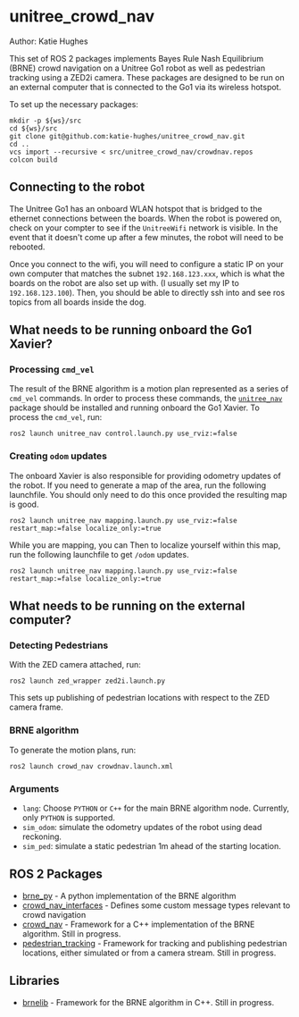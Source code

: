 # unitree_crowd_nav
Author: Katie Hughes

This set of ROS 2 packages implements Bayes Rule Nash Equilibrium (BRNE) crowd navigation on a Unitree Go1 robot as well as pedestrian tracking using a ZED2i camera. These packages are designed to be run on an external computer that is connected to the Go1 via its wireless hotspot.

To set up the necessary packages:
```
mkdir -p ${ws}/src
cd ${ws}/src
git clone git@github.com:katie-hughes/unitree_crowd_nav.git
cd ..
vcs import --recursive < src/unitree_crowd_nav/crowdnav.repos
colcon build
```

## Connecting to the robot
The Unitree Go1 has an onboard WLAN hotspot that is bridged to the ethernet connections between the boards. When the robot is powered on, check on your compter to see if the `UnitreeWifi` network is visible. In the event that it doesn't come up after a few minutes, the robot will need to be rebooted.

Once you connect to the wifi, you will need to configure a static IP on your own computer that matches the subnet `192.168.123.xxx`, which is what the boards on the robot are also set up with. (I usually set my IP to `192.168.123.100`). Then, you should be able to directly ssh into and see ros topics from all boards inside the dog.

## What needs to be running onboard the Go1 Xavier?
### Processing `cmd_vel`
The result of the BRNE algorithm is a motion plan represented as a series of `cmd_vel` commands. In order to process these commands, the [`unitree_nav`](https://github.com/ngmor/unitree_nav) package should be installed and running onboard the Go1 Xavier. To process the `cmd_vel`, run:
```
ros2 launch unitree_nav control.launch.py use_rviz:=false
```
### Creating `odom` updates
The onboard Xavier is also responsible for providing odometry updates of the robot. If you need to generate a map of the area, run the following launchfile. You should only need to do this once provided the resulting map is good.
```
ros2 launch unitree_nav mapping.launch.py use_rviz:=false restart_map:=false localize_only:=true
```
While you are mapping, you can 
Then to localize yourself within this map, run the following launchfile to get `/odom` updates.
```
ros2 launch unitree_nav mapping.launch.py use_rviz:=false restart_map:=false localize_only:=true
```

## What needs to be running on the external computer?

### Detecting Pedestrians
With the ZED camera attached, run:
```
ros2 launch zed_wrapper zed2i.launch.py
```
This sets up publishing of pedestrian locations with respect to the ZED camera frame.

### BRNE algorithm
To generate the motion plans, run:
```
ros2 launch crowd_nav crowdnav.launch.xml
```
### Arguments
* `lang`: Choose `PYTHON` or `C++` for the main BRNE algorithm node. Currently, only `PYTHON` is supported.
* `sim_odom`: simulate the odometry updates of the robot using dead reckoning.
* `sim_ped`: simulate a static pedestrian 1m ahead of the starting location.



## ROS 2 Packages
- [brne_py](brne_py) - A python implementation of the BRNE algorithm
- [crowd_nav_interfaces](crowd_nav_interfaces) - Defines some custom message types relevant to crowd navigation
- [crowd_nav](crowd_nav) - Framework for a C++ implementation of the BRNE algorithm. Still in progress.
- [pedestrian_tracking](pedestrian_tracking) - Framework for tracking and publishing pedestrian locations, either simulated or from a camera stream. Still in progress.

## Libraries
- [brnelib](brnelib) - Framework for the BRNE algorithm in C++. Still in progress.